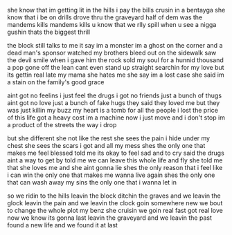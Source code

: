 she know that im getting lit in the hills i pay the bills
crusin in a bentayga she know that i be on drills
drove thru the graveyard half of dem was the mandems kills
mandems kills u know that we rlly spill
when u see a nigga gushin thats the biggest thrill

the block still talks to me it say im a monster
im a ghost on the corner and a dead man's sponsor
watched my brothers bleed out on the sidewalk
saw the devil smile when i gave him the rock
sold my soul for a hunnid thousand a pop
gone off the lean cant even stand up straight
searchin for my love but its gettin real late
my mama she hates me she say im a lost case
she said im a stain on the family's good grace

aint got no feelins i just feel the drugs
i got no friends just a bunch of thugs
aint got no love just a bunch of fake hugs
they said they loved me but they was just killin my buzz
my heart is a tomb for all the people i lost
the price of this life got a heavy cost
im a machine now i just move and i don't stop
im a product of the streets the way i drop

but she different she not like the rest
she sees the pain i hide under my chest
she sees the scars i got and all my mess
shes the only one that makes me feel blessed
told me its okay to feel sad and to cry
said the drugs aint a way to get by
told me we can leave this whole life and fly
she told me that she loves me and she aint gonna lie
shes the only reason that i feel like i can win
the only one that makes me wanna live again
shes the only one that can wash away my sins
the only one that i wanna let in

so we ridin to the hills leavin the block
ditchin the graves and we leavin the glock
leavin the pain and we leavin the clock
goin somewhere new we bout to change the whole plot
my benz she cruisin we goin real fast
got real love now we know its gonna last
leavin the graveyard and we leavin the past
found a new life and we found it at last
